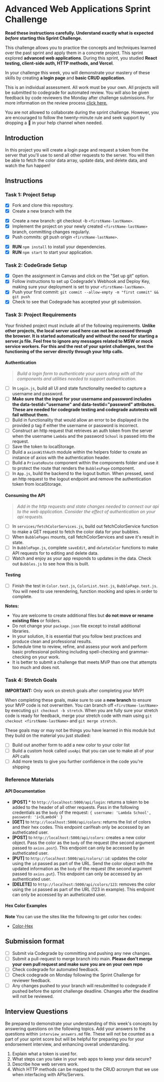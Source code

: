 # Advanced Web Applications Sprint Challenge

**Read these instructions carefully. Understand exactly what is expected _before_ starting this Sprint Challenge.**

This challenge allows you to practice the concepts and techniques learned over the past sprint and apply them in a concrete project. This sprint explored **advanced web applications**. During this sprint, you studied **React testing, client-side auth, HTTP methods, and Vercel**.

In your challenge this week, you will demonstrate your mastery of these skills by creating **a login page** and **basic CRUD application.**

This is an individual assessment. All work must be your own. All projects will be submitted to codegrade for automated review. You will also be given feedback by code reviewers the Monday after challenge submissions. For more information on the review process [click here.](https://www.notion.so/lambdaschool/How-to-View-Feedback-in-CodeGrade-c5147cee220c4044a25de28bcb6bb54a)

You are not allowed to collaborate during the sprint challenge. However, you are encouraged to follow the twenty-minute rule and seek support by dropping a :wave: in your help channel when needed.

## Introduction

In this project you will create a login page and request a token from the server that you'll use to send all other requests to the server. You will then be able to fetch the color data array, update data, and delete data, and watch the fun happen!

## Instructions

### Task 1: Project Setup

* [x] Fork and clone this repository.
* [x] Create a new branch with the 
- [x] Create a new branch: git checkout -b `<firstName-lastName>`.
- [x] Implement the project on your newly created `<firstName-lastName>` branch, committing changes regularly.
- [x] Push commits: git push origin `<firstName-lastName>`.
* [x] **RUN** `npm install` to install your dependencies.
* [x] **RUN** `npm start` to start your application.

### Task 2: CodeGrade Setup

* [x] Open the assignment in Canvas and click on the "Set up git" option.
* [x] Follow instructions to set up Codegrade's Webhook and Deploy Key, making sure your deployment is set to your `<firstName-lastName>`.
* [x] Push your first commit: `git commit --allow-empty -m "first commit" && git push`
* [x] Check to see that Codegrade has accepted your git submission.

### Task 3: Project Requirements

Your finished project must include all of the following requirements. **Unlike other projects, the local server used here can not be accessed through the browser. It is started automatically and without the need for starting a server.js file. Feel free to ignore any messages related to MSW or mock service workers. For this and the rest of your sprint challenges, test the functioning of the server directly through your http calls.**

#### Authentication
> *Build a login form to authenticate your users along with all the components and utilities needed to support authentication.*

* [ ] In `Login.js`, build all UI and state functionality needed to capture a username and password.
* [ ] **Make sure that the input for your username and password includes the data-testid="username" and data-testid="password" attributes. These are needed for codegrade testing and codegrade autotests will fail without them.**
* [ ] Build in functionality that would allow an error to be displayed in the provided p tag if either the username or password is incorrect.
* [ ] Construct an http request that retrieves an auth token from the server when the username `Lambda` and the password `School` is passed into the request.
* [ ] Save the token to localStorage.
* [ ] Build a `axiosWithAuth` module within the helpers folder to create an instance of axios with the authentication header.
* [ ] Build a `PrivateRoute` component within the components folder and use it to protect the route that renders the `BubblesPage` component.
* [ ] In `App.js`, build the backend to the logout button. When pressed, send an http request to the logout endpoint and remove the authentication token from localStorage.

#### Consuming the API
> *Add in the http requests and state changes needed to connect our api to the web application. Consider the effect of authentication on your api requests.*

* [ ] In `services/fetchColorServices.js`, build out fetchColorService function to make a GET request to fetch the color data for your bubbles.
* [ ] When `BubblePages` mounts, call fetchColorServices and save it's result in state.
* [ ] In `BubblePage.js`, complete `saveEdit`, and `deleteColor` functions to make API requests for to editing and delete data.
* [ ] Watch and enjoy as your app responds to updates in the data. Check out `Bubbles.js` to see how this is built.

#### Testing
* [ ] Finish the test in `Color.test.js`, `ColorList.test.js`, `BubblePage.test.js`. You will need to use rerendering, function mocking and spies in order to complete.

**Notes:**
* You are welcome to create additional files but **do not move or rename existing files** or folders.
* Do not change your `package.json` file except to install additional libraries.
* In your solution, it is essential that you follow best practices and produce clean and professional results.
* Schedule time to review, refine, and assess your work and perform basic professional polishing including spell-checking and grammar-checking on your work.
* It is better to submit a challenge that meets MVP than one that attempts too much and does not.

### Task 4: Stretch Goals

**IMPORTANT:** Only work on stretch goals after completing your MVP!

When completing these goals, make sure to use a **new branch** to ensure your MVP code is not overwritten. You can branch off `<firstName-lastName>` by executing `git checkout -b stretch`. When you are fully sure your stretch code is ready for feedback, merge your stretch code with main using `git checkout <firstName-lastName>` and `git merge stretch.`

These goals may or may not be things you have learned in this module but they build on the material you just studied:

* [ ] Build out another form to add a new color to your color list
* [ ] Build a custom hook called `useApi` that you can use to make all of your API calls
* [ ] Add more tests to give you further confidence in the code you're shipping

### Reference Materials

#### API Documentation
* **[POST]** * to `http://localhost:5000/api/login`: returns a token to be added to the header of all other requests. Pass in the following credentials as the `body` of the request: `{ username: 'Lambda School', password: 'i<3Lambd4' }`
* **[GET]** to `http://localhost:5000/api/colors`: returns the list of colors and their hex codes. This endpoint canYeah only be accessed by an autheticated user.
* **[POST]** to `http://localhost:5000/api/colors`: creates a new color object. Pass the color as the `body` of the request (the second argument passed to `axios.post`). This endpoint can only be accessed by an autheticated user.
* **[PUT]** to `http://localhost:5000/api/colors/:id`: updates the color using the `id` passed as part of the URL. Send the color object with the updated information as the `body` of the request (the second argument passed to `axios.put`). This endpoint can only be accessed by an authenticated user.
* **[DELETE]** to `http://localhost:5000/api/colors/123`: removes the color using the `id` passed as part of the URL (123 in example). This endpoint can only be accessed by an autheticated user.

#### Hex Color Examples
**Note** You can use the sites like the following to get color hex codes:
* [Color-Hex](https://www.color-hex.com/)

## Submission format

* [ ] Submit via Codegrade by committing and pushing any new changes.
* [ ] Submit a pull-request to merge <firstName-lastName> branch into main. **Please don't merge your own pull request and make sure you are on your own repo**
* [ ] Check codegrade for automated feedback.
* [ ] Check codegrade on Monday following the Sprint Challenge for reviewer feedback.
* [ ] Any changes pushed to your <firstName-lastName> branch will resubmitted to codegrade if pushed before the sprint challenge deadline. Changes after the deadline will not be reviewed.

## Interview Questions

Be prepared to demonstrate your understanding of this week's concepts by answering questions on the following topics. Add your answers to the questions within `interview_answers.md` file. These will not be counted as a part of your sprint score but will be helpful for preparing you for your endorsement interview, and enhancing overall understanding.

1. Explain what a token is used for.
2. What steps can you take in your web apps to keep your data secure?
3. Describe how web servers work.
4. Which HTTP methods can be mapped to the CRUD acronym that we use when interfacing with APIs/Servers.
